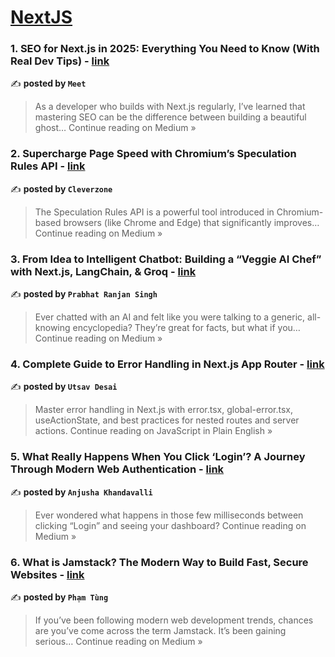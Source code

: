 
<h1><a href=https://medium.com/tag/nextjs/recommended target="_blank" rel="noopener noreferrer">NextJS</a></h1>
<h3>1. SEO for Next.js in 2025: Everything You Need to Know (With Real Dev Tips) - <a href="https://meetpan1048.medium.com/seo-for-next-js-in-2025-everything-you-need-to-know-with-real-dev-tips-04a32d9c434c?source=rss------nextjs-5" target="_blank" rel="noopener noreferrer">link</a></h3>

✍️ **posted by `Meet`**

<blockquote>As a developer who builds with Next.js regularly, I’ve learned that mastering SEO can be the difference between building a beautiful ghost…
Continue reading on Medium »</blockquote>

<h3>2. Supercharge Page Speed with Chromium’s Speculation Rules API - <a href="https://cleverzone.medium.com/supercharge-page-speed-with-chromiums-speculation-rules-api-0bfbf4798747?source=rss------nextjs-5" target="_blank" rel="noopener noreferrer">link</a></h3>

✍️ **posted by `Cleverzone`**

<blockquote>The Speculation Rules API is a powerful tool introduced in Chromium-based browsers (like Chrome and Edge) that significantly improves…
Continue reading on Medium »</blockquote>

<h3>3.  From Idea to Intelligent Chatbot: Building a “Veggie AI Chef” with Next.js, LangChain, & Groq - <a href="https://medium.com/@topi9864/from-idea-to-intelligent-chatbot-building-a-veggie-ai-chef-with-next-js-langchain-groq-d09e10bfb4a6?source=rss------nextjs-5" target="_blank" rel="noopener noreferrer">link</a></h3>

✍️ **posted by `Prabhat Ranjan Singh`**

<blockquote>Ever chatted with an AI and felt like you were talking to a generic, all-knowing encyclopedia? They’re great for facts, but what if you…
Continue reading on Medium »</blockquote>

<h3>4. Complete Guide to Error Handling in Next.js App Router - <a href="https://javascript.plainenglish.io/complete-guide-to-error-handling-in-next-js-app-router-31d0969ba11c?source=rss------nextjs-5" target="_blank" rel="noopener noreferrer">link</a></h3>

✍️ **posted by `Utsav Desai`**

<blockquote>Master error handling in Next.js with error.tsx, global-error.tsx, useActionState, and best practices for nested routes and server actions.
Continue reading on JavaScript in Plain English »</blockquote>

<h3>5. What Really Happens When You Click ‘Login’? A Journey Through Modern Web Authentication - <a href="https://medium.com/@anjusha.khandavalli/what-really-happens-when-you-click-login-a-journey-through-modern-web-authentication-7f3648cb23e8?source=rss------nextjs-5" target="_blank" rel="noopener noreferrer">link</a></h3>

✍️ **posted by `Anjusha Khandavalli`**

<blockquote>Ever wondered what happens in those few milliseconds between clicking “Login” and seeing your dashboard?
Continue reading on Medium »</blockquote>

<h3>6. What is Jamstack? The Modern Way to Build Fast, Secure Websites - <a href="https://medium.com/@tungpham42/what-is-jamstack-the-modern-way-to-build-fast-secure-websites-b9978a380dd4?source=rss------nextjs-5" target="_blank" rel="noopener noreferrer">link</a></h3>

✍️ **posted by `Phạm Tùng`**

<blockquote>If you’ve been following modern web development trends, chances are you’ve come across the term Jamstack. It’s been gaining serious…
Continue reading on Medium »</blockquote>


